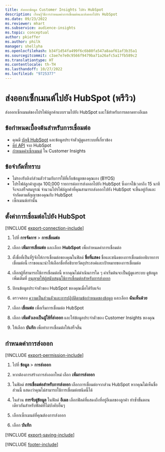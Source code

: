 ```yaml
---
title: ส่งออกข้อมูล Customer Insights ไปยัง HubSpot
description: เรียนรู้วิธีการกำหนดค่าการเชื่อมต่อและส่งออกไปยัง HubSpot
ms.date: 09/23/2022
ms.reviewer: mhart
ms.subservice: audience-insights
ms.topic: conceptual
author: pkieffer
ms.author: philk
manager: shellyha
ms.openlocfilehash: b34f1d54fa499f6c6b80fa547a8aaf61af3b35a1
ms.sourcegitcommit: c3ae7e7e0c9566f9479ba71a26afc5a17fb589c2
ms.translationtype: HT
ms.contentlocale: th-TH
ms.lasthandoff: 10/27/2022
ms.locfileid: "9725377"
---
```

# <a name="export-segments-to-hubspot-preview"></a>ส่งออกเซ็กเมนต์ไปยัง HubSpot (พรีวิว)

ส่งออกเซ็กเมนต์ของโปรไฟล์ลูกค้าแบบรวมไปยัง HubSpot และใช้สำหรับการตลาดทางอีเมล

## <a name="prerequisites-for-a-connection"></a>ข้อกำหนดเบื้องต้นสำหรับการเชื่อมต่อ

- คุณมี [บัญชี HubSpot](https://www.hubspot.com/) และข้อมูลประจำตัวผู้ดูแลระบบที่เกี่ยวข้อง
- [คีย์ API](https://knowledge.hubspot.com/Integrations/How-do-I-get-my-HubSpot-API-key) จาก HubSpot
- [กำหนดค่าเซ็กเมนต์](segments.md) ใน Customer Insights

## <a name="known-limitations"></a>ข้อจำกัดที่ทราบ

- ไม่รองรับลิงก์ส่วนตัวร่วมกับการใช้ที่เก็บข้อมูลของคุณเอง (BYOS)
- โปรไฟล์ลูกค้าสูงสุด 100,000 รายการต่อการส่งออกไปยัง HubSpot ซึ่งอาจใช้เวลาถึง 15 นาทีจึงจะเสร็จสมบูรณ์ จำนวนโปรไฟล์ลูกค้าที่คุณสามารถส่งออกไปยัง HubSpot จะขึ้นอยู่กับและจำกัดตามสัญญาของคุณกับ HubSpot
- เซ็กเมนต์เท่านั้น

## <a name="set-up-connection-to-hubspot"></a>ตั้งค่าการเชื่อมต่อไปยัง HubSpot

[!INCLUDE [export-connection-include](includes/export-connection-admn.md)]

1. ไปที่ **การจัดการ** > **การเชื่อมต่อ**

1. เลือก **เพิ่มการเชื่อมต่อ** และเลือก **HubSpot** เพื่อกำหนดค่าการเชื่อมต่อ

1. ตั้งชื่อที่เป็นที่รู้จักให้การเชื่อมต่อของคุณในฟิลด์ **ชื่อที่แสดง** ชื่อและชนิดของการเชื่อมต่ออธิบายการเชื่อมต่อนี้ เราขอแนะนำให้เลือกชื่อที่อธิบายวัตถุประสงค์และเป้าหมายของการเชื่อมต่อ

1. เลือกผู้ที่สามารถใช้การเชื่อมต่อนี้ หากคุณไม่ดำเนินการใด ๆ ค่าเริ่มต้นจะเป็นผู้ดูแลระบบ ดูข้อมูลเพิ่มเติมที่ [อนุญาตให้ผู้สนับสนุนใช้การเชื่อมต่อสำหรับการส่งออก](connections.md#allow-contributors-to-use-a-connection-for-exports)

1. ป้อนข้อมูลประจำตัวของ HubSpot ของคุณเมื่อได้รับแจ้ง

1. ตรวจสอบ [ความเป็นส่วนตัวและการปฏิบัติตามข้อกำหนดของข้อมูล](connections.md#data-privacy-and-compliance) และเลือก **ฉันเห็นด้วย**

1. เลือก **เชื่อมต่อ** เพื่อเริ่มการเชื่อมต่อ HubSpot

1. เลือก **เพิ่มตัวเองเป็นผู้ใช้ที่ส่งออก** และให้ข้อมูลประจำตัวของ Customer Insights ของคุณ

1. ให้เลือก **บันทึก** เพื่อทำการเชื่อมต่อให้เสร็จสิ้น

## <a name="configure-an-export"></a>กำหนดค่าการส่งออก

[!INCLUDE [export-permission-include](includes/export-permission.md)]

1. ไปที่ **ข้อมูล** > **การส่งออก**

1. หากต้องการสร้างการส่งออกใหม่ เลือก **เพิ่มการส่งออก**

1. ในฟิลด์ **การเชื่อมต่อสำหรับการส่งออก** เลือกการเชื่อมต่อจากส่วน HubSpot หากคุณไม่เห็นชื่อส่วนนี้ แสดงว่าคุณไม่สามารถใช้การเชื่อมต่อชนิดนี้ได้

1. ในส่วน **การจับคู่ข้อมูล** ในฟิลด์ **อีเมล** เลือกฟิลด์ที่แสดงถึงที่อยู่อีเมลของลูกค้า ทำซ้ำขั้นตอนเดียวกันสำหรับฟิลด์ที่ไม่บังคับอื่นๆ

1. เลือกเซ็กเมนต์ที่คุณต้องการส่งออก

1. เลือก **บันทึก**

[!INCLUDE [export-saving-include](includes/export-saving.md)]

[!INCLUDE [footer-include](includes/footer-banner.md)]

